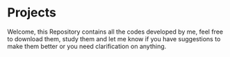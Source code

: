 # Projects
Welcome, this Repository contains all the codes developed by me, feel free to download them, study them and let me know if you have suggestions to make them better or you need clarification on anything.
